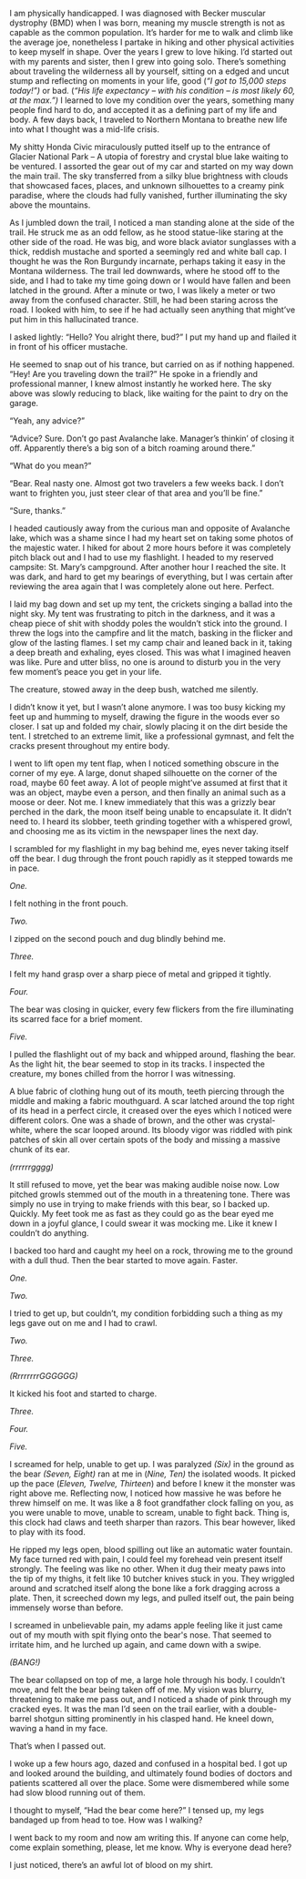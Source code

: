  

I am physically handicapped. I was diagnosed with Becker muscular dystrophy (BMD) when I was born, meaning my muscle strength is not as capable as the common population. It’s harder for me to walk and climb like the average joe, nonetheless I partake in hiking and other physical activities to keep myself in shape. Over the years I grew to love hiking. I’d started out with my parents and sister, then I grew into going solo. There’s something about traveling the wilderness all by yourself, sitting on a edged and uncut stump and reflecting on moments in your life, good (*“I got to 15,000 steps today!”)* or bad. (*“His life expectancy – with his condition – is most likely 60, at the max.”)* I learned to love my condition over the years, something many people find hard to do, and accepted it as a defining part of my life and body. A few days back, I traveled to Northern Montana to breathe new life into what I thought was a mid-life crisis. 

My shitty Honda Civic miraculously putted itself up to the entrance of Glacier National Park – A utopia of forestry and crystal blue lake waiting to be ventured. I assorted the gear out of my car and started on my way down the main trail. The sky transferred from a silky blue brightness with clouds that showcased faces, places, and unknown silhouettes to a creamy pink paradise, where the clouds had fully vanished, further illuminating the sky above the mountains.

As I jumbled down the trail, I noticed a man standing alone at the side of the trail. He struck me as an odd fellow, as he stood statue-like staring at the other side of the road. He was big, and wore black aviator sunglasses with a thick, reddish mustache and sported a seemingly red and white ball cap. I thought he was the Ron Burgundy incarnate, perhaps taking it easy in the Montana wilderness. The trail led downwards, where he stood off to the side, and I had to take my time going down or I would have fallen and been latched in the ground. After a minute or two, I was likely a meter or two away from the confused character. Still, he had been staring across the road. I looked with him, to see if he had actually seen anything that might’ve put him in this hallucinated trance. 

I asked lightly: “Hello? You alright there, bud?” I put my hand up and flailed it in front of his officer mustache. 

He seemed to snap out of his trance, but carried on as if nothing happened. “Hey! Are you traveling down the trail?” He spoke in a friendly and professional manner, I knew almost instantly he worked here. The sky above was slowly reducing to black, like waiting for the paint to dry on the garage. 

“Yeah, any advice?”

“Advice? Sure. Don’t go past Avalanche lake. Manager’s thinkin’ of closing it off. Apparently there’s a big son of a bitch roaming around there.”

“What do you mean?”

“Bear. Real nasty one. Almost got two travelers a few weeks back. I don’t want to frighten you, just steer clear of that area and you’ll be fine.”

“Sure, thanks.” 

I headed cautiously away from the curious man and opposite of Avalanche lake, which was a shame since I had my heart set on taking some photos of the majestic water. I hiked for about 2 more hours before it was completely pitch black out and I had to use my flashlight. I headed to my reserved campsite: St. Mary’s campground. After another hour I reached the site. It was dark, and hard to get my bearings of everything, but I was certain after reviewing the area again that I was completely alone out here. Perfect.

I laid my bag down and set up my tent, the crickets singing a ballad into the night sky. My tent was frustrating to pitch in the darkness, and it was a cheap piece of shit with shoddy poles the wouldn’t stick into the ground. I threw the logs into the campfire and lit the match, basking in the flicker and glow of the lasting flames. I set my camp chair and leaned back in it, taking a deep breath and exhaling, eyes closed. This was what I imagined heaven was like. Pure and utter bliss, no one is around to disturb you in the very few moment’s peace you get in your life.

The creature, stowed away in the deep bush, watched me silently. 

I didn’t know it yet, but I wasn’t alone anymore. I was too busy kicking my feet up and humming to myself, drawing the figure in the woods ever so closer. I sat up and folded my chair, slowly placing it on the dirt beside the tent. I stretched to an extreme limit, like a professional gymnast, and felt the cracks present throughout my entire body.

I went to lift open my tent flap, when I noticed something obscure in the corner of my eye. A large, donut shaped silhouette on the corner of the road, maybe 60 feet away. A lot of people might’ve assumed at first that it was an object, maybe even a person, and then finally an animal such as a moose or deer. Not me. I knew immediately that this was a grizzly bear perched in the dark, the moon itself being unable to encapsulate it. It didn’t need to. I heard its slobber, teeth grinding together with a whispered growl, and choosing me as its victim in the newspaper lines the next day. 

I scrambled for my flashlight in my bag behind me, eyes never taking itself off the bear. I dug through the front pouch rapidly as it stepped towards me in pace.

*One.* 

I felt nothing in the front pouch. 

*Two.*

I zipped on the second pouch and dug blindly behind me.

*Three.*

I felt my hand grasp over a sharp piece of metal and gripped it tightly.

*Four.* 

The bear was closing in quicker, every few flickers from the fire illuminating its scarred face for a brief moment.

*Five.*

I pulled the flashlight out of my back and whipped around, flashing the bear. As the light hit, the bear seemed to stop in its tracks. I inspected the creature, my bones chilled from the horror I was witnessing.

A blue fabric of clothing hung out of its mouth, teeth piercing through the middle and making a fabric mouthguard. A scar latched around the top right of its head in a perfect circle, it creased over the eyes which I noticed were different colors. One was a shade of brown, and the other was crystal-white, where the scar looped around. Its bloody vigor was riddled with pink patches of skin all over certain spots of the body and missing a massive chunk of its ear. 

*(rrrrrrgggg)*

It still refused to move, yet the bear was making audible noise now. Low pitched growls stemmed out of the mouth in a threatening tone. There was simply no use in trying to make friends with this bear, so I backed up. Quickly. My feet took me as fast as they could go as the bear eyed me down in a joyful glance, I could swear it was mocking me. Like it knew I couldn’t do anything. 

I backed too hard and caught my heel on a rock, throwing me to the ground with a dull thud. Then the bear started to move again. Faster.

*One.*

*Two.*

I tried to get up, but couldn’t, my condition forbidding such a thing as my legs gave out on me and I had to crawl.

*Two.*

*Three.*

*(RrrrrrrrGGGGGG)*

It kicked his foot and started to charge.

*Three.* 

*Four.*

*Five.* 

I screamed for help, unable to get up. I was paralyzed *(Six)* in the ground as the bear *(Seven, Eight)* ran at me in (*Nine, Ten)* the isolated woods. It picked up the pace (*Eleven, Twelve, Thirteen*) and before I knew it the monster was right above me. Reflecting now, I noticed how massive he was before he threw himself on me. It was like a 8 foot grandfather clock falling on you, as you were unable to move, unable to scream, unable to fight back. Thing is, this clock had claws and teeth sharper than razors. This bear however, liked to play with its food.

He ripped my legs open, blood spilling out like an automatic water fountain. My face turned red with pain, I could feel my forehead vein present itself strongly. The feeling was like no other. When it dug their meaty paws into the tip of my thighs, it felt like 10 butcher knives stuck in you. They wriggled around and scratched itself along the bone like a fork dragging across a plate. Then, it screeched down my legs, and pulled itself out, the pain being immensely worse than before.

I screamed in unbelievable pain, my adams apple feeling like it just came out of my mouth with spit flying onto the bear's nose. That seemed to irritate him, and he lurched up again, and came down with a swipe. 

*(BANG!)*

The bear collapsed on top of me, a large hole through his body. I couldn’t move, and felt the bear being taken off of me. My vision was blurry, threatening to make me pass out, and I noticed a shade of pink through my cracked eyes. It was the man I’d seen on the trail earlier, with a double-barrel shotgun sitting prominently in his clasped hand. He kneel down, waving a hand in my face.

That’s when I passed out.

I woke up a few hours ago, dazed and confused in a hospital bed. I got up and looked around the building, and ultimately found bodies of doctors and patients scattered all over the place. Some were dismembered while some had slow blood running out of them. 

I thought to myself, “Had the bear come here?” I tensed up, my legs bandaged up from head to toe. How was I walking? 

I went back to my room and now am writing this. If anyone can come help, come explain something, please, let me know. Why is everyone dead here?

I just noticed, there’s an awful lot of blood on my shirt.